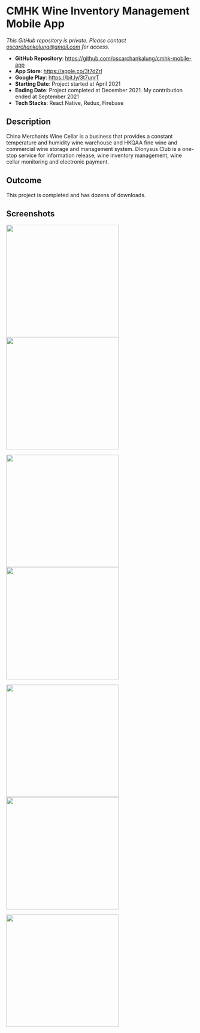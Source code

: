 # CMHK Wine Inventory Management Mobile App

_This GitHub repository is private. Please contact oscarchankalung@gmail.com for access._

- **GitHub Repository**: https://github.com/oscarchankalung/cmhk-mobile-app
- **App Store**: https://apple.co/3t7dZrl
- **Google Play**: https://bit.ly/3t7unrT
- **Starting Date**: Project started at April 2021
- **Ending Date**: Project completed at December 2021. My contribution ended at September 2021
- **Tech Stacks**: React Native, Redux, Firebase

## Description

China Merchants Wine Cellar is a business that provides a constant temperature and humidity wine warehouse and HKQAA fine wine and commercial wine storage and management system. Dionysus Club is a one-stop service for information release, wine inventory management, wine cellar monitoring and electronic payment.

## Outcome

This project is completed and has dozens of downloads.

## Screenshots

<img src='01-screenshot-home-1.webp' width='300' /> <img src='02-screenshot-home-2.webp' width='300' />

<img src='03-screenshot-inventory.webp' width='300' /> <img src='04-screenshot-monitor.webp' width='300' />

<img src='05-screenshot-transport.webp' width='300' /> <img src='06-screenshot-pick-up.webp' width='300' />

<img src='07-screenshot-rental.webp' width='300' />
